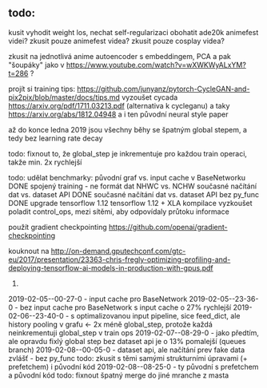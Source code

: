 ## todo:
kusit vyhodit weight los, nechat self-regularizaci
obohatit ade20k animefest videi? 
zkusit pouze animefest videa?
zkusit pouze cosplay videa?

zkusit na jednotlivá anime autoencoder s embeddingem, PCA a pak "šoupáky" jako v https://www.youtube.com/watch?v=wXWKWyALxYM?t=286 ?

projít si training tips: https://github.com/junyanz/pytorch-CycleGAN-and-pix2pix/blob/master/docs/tips.md
vyzoušet cycada https://arxiv.org/pdf/1711.03213.pdf (alternativa k cycleganu)
a taky https://arxiv.org/abs/1812.04948
a i ten původní neural style paper

až do konce ledna 2019 jsou všechny běhy se špatným global stepem, a tedy bez learning rate decay 

todo: fixnout to, že global_step je inkrementuje pro každou train operaci, takže min. 2x rychlejší

todo: udělat benchmarky:
původní graf vs. input cache v BaseNetworku DONE
spojený training - ne
formát dat NHWC vs. NCHW
současné načítání dat vs. dataset API DONE
současné načítání dat vs. dataset API bez py_func DONE
upgrade tensorflow 1.12
tensorflow 1.12 + XLA kompilace
vyzkoušet poladit control_ops, mezi sítěmi, aby odpovídaly průtoku informace

použít gradient checkpointing https://github.com/openai/gradient-checkpointing

kouknout na http://on-demand.gputechconf.com/gtc-eu/2017/presentation/23363-chris-fregly-optimizing-profiling-and-deploying-tensorflow-ai-models-in-production-with-gpus.pdf

1.
2019-02-05--00-27-0 - input cache pro BaseNetwork
2019-02-05--23-36-0 - bez input cache pro BaseNetwork
s input cache o 27% rychlejší
2019-02-06--23-40-0 - s optimalizovanou input pipeline, sice feed_dict, ale history pooling v grafu <- 2x méně global_step, protože každá neinkrementuji global_step v train ops 
2019-02-07--08-29-0 - jako předtím, ale opravdu fixlý global step
bez dataset api je o 13% pomalejší (queues branch)
2019-02-08--00-05-0 - dataset api, ale načítání prev fake data zvlášť - bez py_func
todo: zkusit s těmi samými strukturními úpravami (+ prefetchem) i původní kód
2019-02-08--08-25-0 - ty původní s prefetchem a původní kód
todo: fixnout špatný merge do jiné mranche z masta
